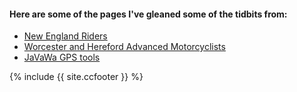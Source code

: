 #### Here are some of the pages I've gleaned some of the tidbits from:

- [New England Riders](https://www.newenglandriders.org/learn-basecamp/)
- [Worcester and Hereford Advanced Motorcyclists](http://www.wham-motorcycling.org/garmin-help/)
- [JaVaWa GPS tools](https://www.javawa.nl/english.html)









{% include {{ site.ccfooter }} %}
